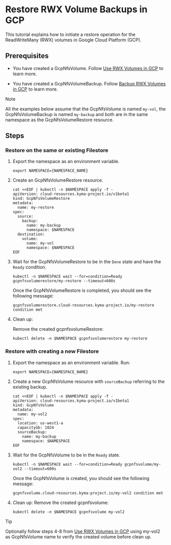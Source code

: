 # Restore RWX Volume Backups in GCP

This tutorial explains how to initiate a restore operation for the ReadWriteMany (RWX) volumes in Google Cloud Platform (GCP). 

## Prerequisites <!-- {docsify-ignore} -->

* You have created a GcpNfsVolume. Follow [Use RWX Volumes in GCP](./01-20-gcp-nfs-volume.md) to learn more.

* You have created a GcpNfsVolumeBackup. Follow [Backup RWX Volumes in GCP](./01-70-gcp-nfs-volume-backup.md) to learn more.

>[!NOTE]
>All the examples below assume that the GcpNfsVolume is named `my-vol`, the GcpNfsVolumeBackup is named `my-backup` 
and both are in the same namespace as the GcpNfsVolumeRestore resource.

## Steps <!-- {docsify-ignore} -->

### Restore on the same or existing Filestore <!-- {docsify-ignore} -->
1. Export the namespace as an environment variable.

   ```shell
   export NAMESPACE={NAMESPACE_NAME}
   ```
   
2. Create an GcpNfsVolumeRestore resource. 

   ```shell
   cat <<EOF | kubectl -n $NAMESPACE apply -f -
   apiVersion: cloud-resources.kyma-project.io/v1beta1
   kind: GcpNfsVolumeRestore
   metadata:
     name: my-restore
   spec:
     source:
       backup:
         name: my-backup
         namespace: $NAMESPACE
     destination:
       volume:
         name: my-vol
         namespace: $NAMESPACE
   EOF
   ```
   
3. Wait for the GcpNfsVolumeRestore to be in the `Done` state and have the `Ready` condition.

   ```shell
   kubectl -n $NAMESPACE wait --for=condition=Ready gcpnfsvolumerestore/my-restore --timeout=600s
   ```

   Once the GcpNfsVolumeRestore is completed, you should see the following message:

   ```
   gcpnfsvolumerestore.cloud-resources.kyma-project.io/my-restore condition met
   ```

4. Clean up:

   Remove the created gcpnfsvolumeRestore:
   ```shell
   kubectl delete -n $NAMESPACE gcpnfsvolumerestore my-restore
   ```
### Restore with creating a new Filestore <!-- {docsify-ignore} -->
1. Export the namespace as an environment variable. Run:

   ```shell
   export NAMESPACE={NAMESPACE_NAME}
   ```

2. Create a new GcpNfsVolume resource with `sourceBackup` referring to the existing backup.

   ```shell
   cat <<EOF | kubectl -n $NAMESPACE apply -f -
   apiVersion: cloud-resources.kyma-project.io/v1beta1
   kind: GcpNfsVolume
   metadata:
     name: my-vol2
   spec:
     location: us-west1-a
     capacityGb: 1024
     sourceBackup:
       name: my-backup
       namespace: $NAMESPACE
   EOF
   ```

3. Wait for the GcpNfsVolume to be in the `Ready` state.

   ```shell
   kubectl -n $NAMESPACE wait --for=condition=Ready gcpnfsvolume/my-vol2 --timeout=600s
   ```

   Once the GcpNfsVolume is created, you should see the following message:

   ```
   gcpnfsvolume.cloud-resources.kyma-project.io/my-vol2 condition met
   ```
4. Clean up:
   Remove the created gcpnfsvolume:
   ```shell
   kubectl delete -n $NAMESPACE gcpnfsvolume my-vol2
   ```
>[!TIP]
>Optionally follow steps 4-8 from [Use RWX Volumes in GCP](./01-20-gcp-nfs-volume.md) using my-vol2 as GcpNfsVolume name to verify the created volume before clean up.
